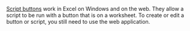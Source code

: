 [Script buttons](../develop/script-buttons.md) work in Excel on Windows and on the web. They allow a script to be run with a button that is on a worksheet. To create or edit a button or script, you still need to use the web application.
